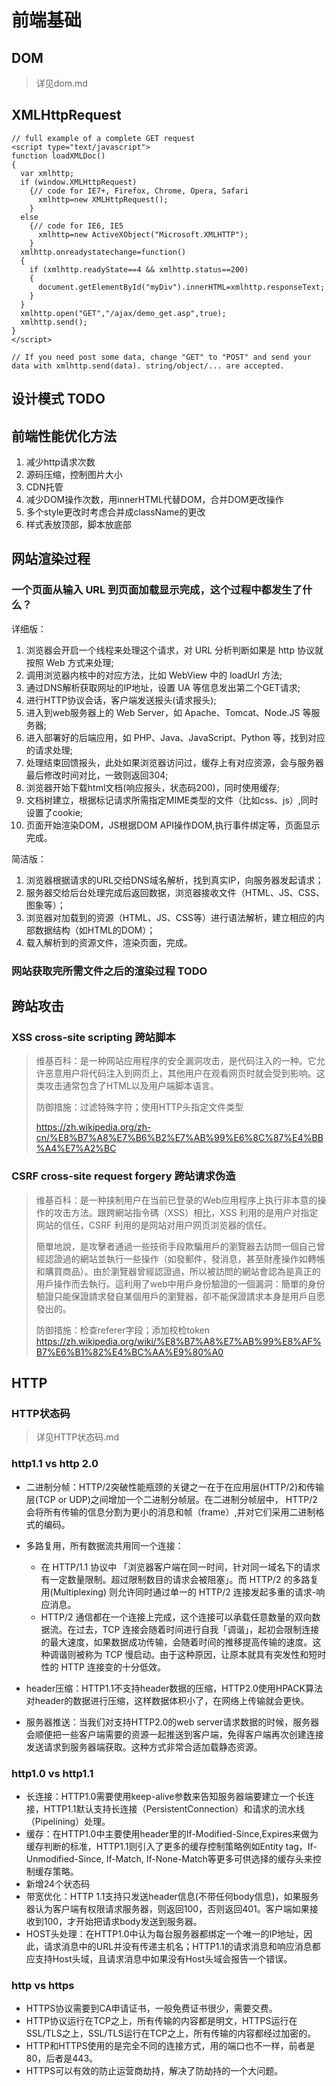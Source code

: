 # 前端基础

## DOM
> 详见dom.md

## XMLHttpRequest

````
// full example of a complete GET request
<script type="text/javascript">
function loadXMLDoc()
{
  var xmlhttp;
  if (window.XMLHttpRequest)
    {// code for IE7+, Firefox, Chrome, Opera, Safari
      xmlhttp=new XMLHttpRequest();
    }
  else
    {// code for IE6, IE5
      xmlhttp=new ActiveXObject("Microsoft.XMLHTTP");
    }
  xmlhttp.onreadystatechange=function()
  {
    if (xmlhttp.readyState==4 && xmlhttp.status==200)
    {
      document.getElementById("myDiv").innerHTML=xmlhttp.responseText;
    }
  }
  xmlhttp.open("GET","/ajax/demo_get.asp",true);
  xmlhttp.send();
}
</script>

// If you need post some data, change "GET" to "POST" and send your data with xmlhttp.send(data). string/object/... are accepted.
````
## 设计模式 TODO

## 前端性能优化方法
1. 减少http请求次数
2. 源码压缩，控制图片大小
3. CDN托管
4. 减少DOM操作次数，用innerHTML代替DOM，合并DOM更改操作
5. 多个style更改时考虑合并成className的更改
6. 样式表放顶部，脚本放底部


## 网站渲染过程

### 一个页面从输入 URL 到页面加载显示完成，这个过程中都发生了什么？

详细版：
  1. 浏览器会开启一个线程来处理这个请求，对 URL 分析判断如果是 http 协议就按照 Web 方式来处理;
  2. 调用浏览器内核中的对应方法，比如 WebView 中的 loadUrl 方法;
  3. 通过DNS解析获取网址的IP地址，设置 UA 等信息发出第二个GET请求;
  4. 进行HTTP协议会话，客户端发送报头(请求报头);
  5. 进入到web服务器上的 Web Server，如 Apache、Tomcat、Node.JS 等服务器;
  6. 进入部署好的后端应用，如 PHP、Java、JavaScript、Python 等，找到对应的请求处理;
  7. 处理结束回馈报头，此处如果浏览器访问过，缓存上有对应资源，会与服务器最后修改时间对比，一致则返回304;
  8. 浏览器开始下载html文档(响应报头，状态码200)，同时使用缓存;
  9. 文档树建立，根据标记请求所需指定MIME类型的文件（比如css、js）,同时设置了cookie;
  10. 页面开始渲染DOM，JS根据DOM API操作DOM,执行事件绑定等，页面显示完成。

简洁版：
  1. 浏览器根据请求的URL交给DNS域名解析，找到真实IP，向服务器发起请求；
  2. 服务器交给后台处理完成后返回数据，浏览器接收文件（HTML、JS、CSS、图象等）；
  3. 浏览器对加载到的资源（HTML、JS、CSS等）进行语法解析，建立相应的内部数据结构（如HTML的DOM）；
  4. 载入解析到的资源文件，渲染页面，完成。

### 网站获取完所需文件之后的渲染过程 TODO

## 跨站攻击

### XSS cross-site scripting 跨站脚本

> 维基百科：是一种网站应用程序的安全漏洞攻击，是代码注入的一种。它允许恶意用户将代码注入到网页上，其他用户在观看网页时就会受到影响。这类攻击通常包含了HTML以及用户端脚本语言。 
>
> 防御措施：过滤特殊字符；使用HTTP头指定文件类型
> 
> https://zh.wikipedia.org/zh-cn/%E8%B7%A8%E7%B6%B2%E7%AB%99%E6%8C%87%E4%BB%A4%E7%A2%BC

### CSRF cross-site request forgery 跨站请求伪造

> 维基百科：是一种挟制用户在当前已登录的Web应用程序上执行非本意的操作的攻击方法。跟跨網站指令碼（XSS）相比，XSS 利用的是用户对指定网站的信任，CSRF 利用的是网站对用户网页浏览器的信任。
> 
> 簡單地說，是攻擊者通過一些技術手段欺騙用戶的瀏覽器去訪問一個自己曾經認證過的網站並執行一些操作（如發郵件，發消息，甚至財產操作如轉帳和購買商品）。由於瀏覽器曾經認證過，所以被訪問的網站會認為是真正的用戶操作而去執行。這利用了web中用戶身份驗證的一個漏洞：簡單的身份驗證只能保證請求發自某個用戶的瀏覽器，卻不能保證請求本身是用戶自愿發出的。
>
> 防御措施：检查referer字段；添加校检token
> https://zh.wikipedia.org/wiki/%E8%B7%A8%E7%AB%99%E8%AF%B7%E6%B1%82%E4%BC%AA%E9%80%A0

## HTTP

### HTTP状态码
> 详见HTTP状态码.md

### http1.1 vs http 2.0

* 二进制分帧：HTTP/2突破性能瓶颈的关键之一在于在应用层(HTTP/2)和传输层(TCP or UDP)之间增加一个二进制分帧层。在二进制分帧层中， HTTP/2 会将所有传输的信息分割为更小的消息和帧（frame）,并对它们采用二进制格式的编码。

* 多路复用，所有数据流共用同一个连接：
  * 在 HTTP/1.1 协议中 「浏览器客户端在同一时间，针对同一域名下的请求有一定数量限制。超过限制数目的请求会被阻塞」。而 HTTP/2 的多路复用(Multiplexing) 则允许同时通过单一的 HTTP/2 连接发起多重的请求-响应消息。
  * HTTP/2 通信都在一个连接上完成，这个连接可以承载任意数量的双向数据流。在过去，TCP 连接会随着时间进行自我「调谐」，起初会限制连接的最大速度，如果数据成功传输，会随着时间的推移提高传输的速度。这种调谐则被称为 TCP 慢启动。由于这种原因，让原本就具有突发性和短时性的 HTTP 连接变的十分低效。

* header压缩：HTTP1.1不支持header数据的压缩，HTTP2.0使用HPACK算法对header的数据进行压缩，这样数据体积小了，在网络上传输就会更快。

* 服务器推送：当我们对支持HTTP2.0的web server请求数据的时候，服务器会顺便把一些客户端需要的资源一起推送到客户端，免得客户端再次创建连接发送请求到服务器端获取。这种方式非常合适加载静态资源。

### http1.0 vs http1.1

* 长连接：HTTP1.0需要使用keep-alive参数来告知服务器端要建立一个长连接，HTTP1.1默认支持长连接（PersistentConnection）和请求的流水线（Pipelining）处理。
* 缓存：在HTTP1.0中主要使用header里的If-Modified-Since,Expires来做为缓存判断的标准，HTTP1.1则引入了更多的缓存控制策略例如Entity tag，If-Unmodified-Since, If-Match, If-None-Match等更多可供选择的缓存头来控制缓存策略。
* 新增24个状态码
* 带宽优化：HTTP 1.1支持只发送header信息(不带任何body信息)，如果服务器认为客户端有权限请求服务器，则返回100，否则返回401。客户端如果接收到100，才开始把请求body发送到服务器。
* HOST头处理：在HTTP1.0中认为每台服务器都绑定一个唯一的IP地址，因此，请求消息中的URL并没有传递主机名；HTTP1.1的请求消息和响应消息都应支持Host头域，且请求消息中如果没有Host头域会报告一个错误。

### http vs https

* HTTPS协议需要到CA申请证书，一般免费证书很少，需要交费。
* HTTP协议运行在TCP之上，所有传输的内容都是明文，HTTPS运行在SSL/TLS之上，SSL/TLS运行在TCP之上，所有传输的内容都经过加密的。
* HTTP和HTTPS使用的是完全不同的连接方式，用的端口也不一样，前者是80，后者是443。
* HTTPS可以有效的防止运营商劫持，解决了防劫持的一个大问题。
